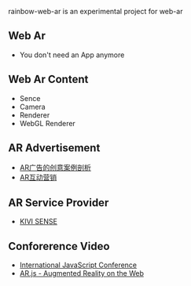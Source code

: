 rainbow-web-ar is an experimental project for web-ar

## Web Ar
* You don't need an App anymore

## Web Ar Content
* Sence
* Camera
* Renderer
 * WebGL Renderer

## AR Advertisement
* [AR广告的创意案例剖析](https://zhuanlan.zhihu.com/p/57952715)     
* [AR互动营销](https://mp.ofweek.com/vr/a845683420336)       

## AR Service Provider
* [KIVI SENSE](https://www.kivisense.com/#usecases)    

## Conforerence Video
* [International JavaScript Conference](https://www.youtube.com/watch?v=IZMpfQ4znK8)     
* [AR.js - Augmented Reality on the Web](https://ar-js-org.github.io/AR.js-Docs/)